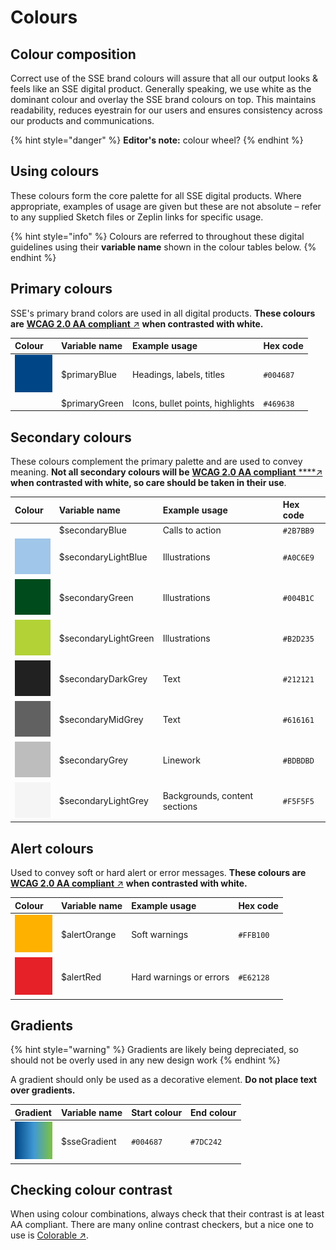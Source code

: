 # Colours

## Colour composition

Correct use of the SSE brand colours will assure that all our output looks & feels like an SSE digital product. Generally speaking, we  use white as the dominant colour and overlay the SSE brand colours on top. This maintains readability, reduces eyestrain for our users and ensures consistency across our products and communications.

{% hint style="danger" %}
**Editor's note:** colour wheel?
{% endhint %}

## Using colours

These colours form the core palette for all SSE digital products. Where appropriate, examples of usage are given but these are not absolute – refer to any supplied Sketch files or Zeplin links for specific usage.

{% hint style="info" %}
Colours are referred to throughout these digital guidelines using their **variable name** shown in the colour tables below.
{% endhint %}

## Primary colours

SSE's primary brand colors are used in all digital products. **These colours are** [**WCAG 2.0 AA compliant** ↗](https://www.w3.org/TR/WCAG20/#visual-audio-contrast) **when contrasted with white.**

| **Colour** | **Variable name** | **Example usage** | **Hex code** |
| :--- | :--- | :--- | :--- |
| ![](../../.gitbook/assets/blue%20%282%29.png) | $primaryBlue | Headings, labels, titles | `#004687` |
|  | $primaryGreen | Icons, bullet points, highlights | `#469638` |

## Secondary colours

These colours complement the primary palette and are used to convey meaning. **Not all secondary colours will be** [**WCAG 2.0 AA compliant**](https://www.w3.org/TR/WCAG20/#visual-audio-contrast)[ ****↗](https://www.w3.org/TR/WCAG20/#visual-audio-contrast) **when contrasted with white, so care should be taken in their use**.

| **Colour** | **Variable name** | **Example usage** | **Hex code** |
| :--- | :--- | :--- | :--- |
|  | $secondaryBlue | Calls to action | `#2B7BB9` |
| ![](../../.gitbook/assets/light-blue.png) | $secondaryLightBlue | Illustrations | `#A0C6E9` |
| ![](../../.gitbook/assets/dark-green.png) | $secondaryGreen | Illustrations | `#004B1C` |
| ![](../../.gitbook/assets/light-green.png) | $secondaryLightGreen | Illustrations | `#B2D235` |
| ![](../../.gitbook/assets/dark-grey.png) | $secondaryDarkGrey | Text | `#212121` |
| ![](../../.gitbook/assets/grey.png) | $secondaryMidGrey | Text | `#616161` |
| ![](../../.gitbook/assets/mid-grey.png) | $secondaryGrey | Linework | `#BDBDBD` |
| ![](../../.gitbook/assets/light-grey.png) | $secondaryLightGrey | Backgrounds, content sections | `#F5F5F5` |

## Alert colours

Used to convey soft or hard alert or error messages. **These colours are** [**WCAG 2.0 AA compliant** ↗](https://www.w3.org/TR/WCAG20/#visual-audio-contrast) **when contrasted with white.**

| **Colour** | **Variable name** | **Example usage** | **Hex code** |
| :--- | :--- | :--- | :--- |
| ![](../../.gitbook/assets/orange.png) | $alertOrange | Soft warnings | `#FFB100` |
| ![](../../.gitbook/assets/red.png) | $alertRed | Hard warnings or errors | `#E62128` |

## Gradients

{% hint style="warning" %}
Gradients are likely being depreciated, so should not be overly used in any new design work
{% endhint %}

A gradient should only be used as a decorative element. **Do not place text over gradients.**

| **Gradient** | Variable name | **Start colour** | **End colour** |
| :--- | :--- | :--- | :--- |
| ![](../../.gitbook/assets/digital-gradient.png) | $sseGradient | `#004687` | `#7DC242` |

## Checking colour contrast

When using colour combinations, always check that their contrast is at least AA compliant. There are many online contrast checkers, but a nice one to use is [Colorable ↗](http://jxnblk.com/colorable/demos/text/?background=%23fff&foreground=%23004687).



